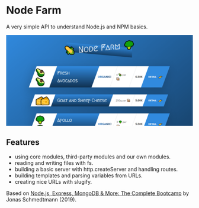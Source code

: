 # Node Farm

A very simple API to understand Node.js and NPM basics.

<p align="center">
    <img src="screenshot.png?raw=true" alt="Screenshot of Node Farm">
</p>

## Features

- using core modules, third-party modules and our own modules.
- reading and writing files with fs.
- building a basic server with http.createServer and handling routes.
- building templates and parsing variables from URLs.
- creating nice URLs with slugify.

Based on [Node.js, Express, MongoDB & More: The Complete Bootcamp](https://www.udemy.com/course/nodejs-express-mongodb-bootcamp/) by Jonas Schmedtmann (2019).
